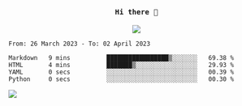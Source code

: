 <h4 align="center"><samp> Hi there 👋  </samp></h4>

<p align="center">
  
  <a href="https://github.com/bznick98">
    <img align="center" src="https://github-readme-stats.vercel.app/api?username=bznick98&&count_private=true&hide=issues,prs,contribs&show_icons=true&theme=gruvbox" />
  </a>
  
  <!--START_SECTION:waka-->

```text
From: 26 March 2023 - To: 02 April 2023

Markdown   9 mins          █████████████████▒░░░░░░░   69.38 %
HTML       4 mins          ███████▒░░░░░░░░░░░░░░░░░   29.93 %
YAML       0 secs          ░░░░░░░░░░░░░░░░░░░░░░░░░   00.39 %
Python     0 secs          ░░░░░░░░░░░░░░░░░░░░░░░░░   00.30 %
```

<!--END_SECTION:waka-->
  
 
</p>

![](https://visitor-badge.glitch.me/badge?page_id=bznick98.bznick98)

